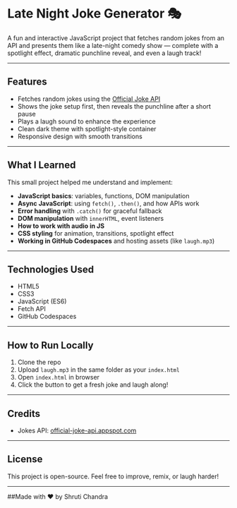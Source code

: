 # Late Night Joke Generator 🎭  

A fun and interactive JavaScript project that fetches random jokes from an API and presents them like a late-night comedy show — complete with a spotlight effect, dramatic punchline reveal, and even a laugh track!

---

## **Features**
- Fetches random jokes using the [Official Joke API](https://official-joke-api.appspot.com)
- Shows the joke setup first, then reveals the punchline after a short pause
- Plays a laugh sound to enhance the experience
- Clean dark theme with spotlight-style container
- Responsive design with smooth transitions

---

## **What I Learned**
This small project helped me understand and implement:
- **JavaScript basics**: variables, functions, DOM manipulation
- **Async JavaScript**: using `fetch()`, `.then()`, and how APIs work
- **Error handling** with `.catch()` for graceful fallback
- **DOM manipulation** with `innerHTML`, event listeners
- **How to work with audio in JS**
- **CSS styling** for animation, transitions, spotlight effect
- **Working in GitHub Codespaces** and hosting assets (like `laugh.mp3`)

---

## **Technologies Used**
- HTML5
- CSS3
- JavaScript (ES6)
- Fetch API
- GitHub Codespaces

---

## **How to Run Locally**
1. Clone the repo  
2. Upload `laugh.mp3` in the same folder as your `index.html`  
3. Open `index.html` in browser  
4. Click the button to get a fresh joke and laugh along!

---

## **Credits**
- Jokes API: [official-joke-api.appspot.com](https://official-joke-api.appspot.com)

---

## **License**
This project is open-source. Feel free to improve, remix, or laugh harder!

---
##Made with ❤️ by Shruti Chandra

